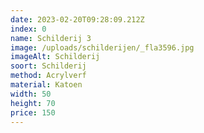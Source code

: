 ```yaml
---
date: 2023-02-20T09:28:09.212Z
index: 0
name: Schilderij 3
image: /uploads/schilderijen/_fla3596.jpg
imageAlt: Schilderij
soort: Schilderij
method: Acrylverf
material: Katoen
width: 50
height: 70
price: 150
---
```

